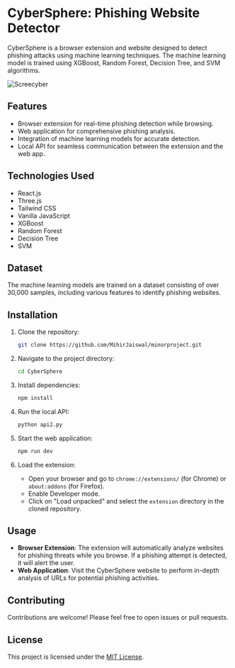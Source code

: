 # CyberSphere: Phishing Website Detector

CyberSphere is a browser extension and website designed to detect phishing attacks using machine learning techniques. The machine learning model is trained using XGBoost, Random Forest, Decision Tree, and SVM algorithms.



![Screecyber](https://github.com/MihirJaiswal/minorproject/assets/137146214/62a75652-d61b-4cfb-9202-c482c4216231)


## Features

- Browser extension for real-time phishing detection while browsing.
- Web application for comprehensive phishing analysis.
- Integration of machine learning models for accurate detection.
- Local API for seamless communication between the extension and the web app.

## Technologies Used

- React.js
- Three.js
- Tailwind CSS
- Vanilla JavaScript
- XGBoost
- Random Forest
- Decision Tree
- SVM

## Dataset

The machine learning models are trained on a dataset consisting of over 30,000 samples, including various features to identify phishing websites.

## Installation

1. Clone the repository:

    ```bash
    git clone https://github.com/MihirJaiswal/minorproject.git
    ```

2. Navigate to the project directory:

    ```bash
    cd CyberSphere
    ```

3. Install dependencies:

    ```bash
    npm install
    ```

4. Run the local API:

    ```bash
    python api2.py
    ```

5. Start the web application:

    ```bash
    npm run dev
    ```

6. Load the extension:

    - Open your browser and go to `chrome://extensions/` (for Chrome) or `about:addons` (for Firefox).
    - Enable Developer mode.
    - Click on "Load unpacked" and select the `extension` directory in the cloned repository.

## Usage

- **Browser Extension**: The extension will automatically analyze websites for phishing threats while you browse. If a phishing attempt is detected, it will alert the user.
- **Web Application**: Visit the CyberSphere website to perform in-depth analysis of URLs for potential phishing activities.

## Contributing

Contributions are welcome! Please feel free to open issues or pull requests.

## License

This project is licensed under the [MIT License](LICENSE).


